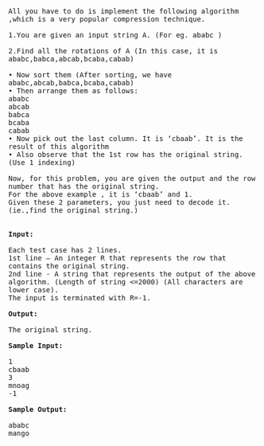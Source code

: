 <pre><br><span style="white-space: normal;">All you have to do is implement the following algorithm ,which is a very popular compression technique.<br><br> 1.You are given an input string A. (For eg. ababc )<br><br> 2.Find all the rotations of A (In this case, it is ababc,babca,abcab,bcaba,cabab)<br><br> •	Now sort them (After sorting, we have ababc,abcab,babca,bcaba,cabab)<br> •	Then arrange them as follows: <br>	ababc <br>	abcab <br>	babca 	<br>bcaba <br>	cabab <br>•	Now pick out the last column. It is ‘cbaab’. It is the result of this algorithm<br>•	Also observe that the 1st row has the original string.(Use 1 indexing) <br><br> Now, for this problem, you are given the output and the row number that has the original string.<br> For the above example , it is ‘cbaab’ and 1. <br> Given these 2 parameters, you just need to decode it. (ie.,find the original string.) <br><br> <strong>
<br>Input:</strong><br><br> Each test case has 2 lines. <br>
1st line – An integer R that represents the row that contains the original string.<br>
 2nd line - A string that represents the output of the above algorithm.  (Length of string &lt;=2000) (All characters are lower case).<br> The input is terminated with R=-1.<br> <br> <strong>Output:</strong><br><br> The original string. <br><br> <strong>Sample Input:<br><br></strong> 1 <br>cbaab <br>3 <br>mnoag<br> -1 <strong><br><br>Sample Output:<br><br></strong> ababc<br> mango</span></pre>